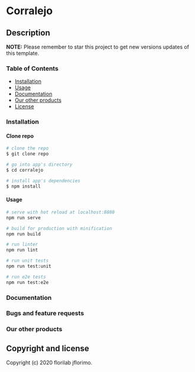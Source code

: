 # Corralejo

## Description


**NOTE:** Please remember to star this project to get new versions updates of this template.


### Table of Contents

- [Installation](#installation)
- [Usage](#usage)
- [Documentation](#documentation)
- [Our other products](#our-other-products)
- [License](#copyright-and-license)

### Installation

#### Clone repo

``` bash
# clone the repo
$ git clone repo

# go into app's directory
$ cd corralejo

# install app's dependencies
$ npm install
```

#### Usage

``` bash
# serve with hot reload at localhost:8080
npm run serve

# build for production with minification
npm run build

# run linter
npm run lint

# run unit tests
npm run test:unit

# run e2e tests
npm run test:e2e

```

### Documentation

### Bugs and feature requests

### Our other products

## Copyright and license

Copyright (c) 2020 florilab jflorimo.
